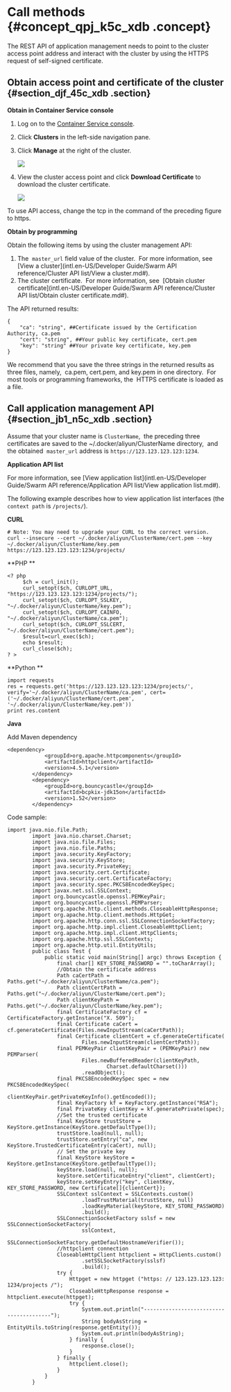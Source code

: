 # Call methods {#concept_qpj_k5c_xdb .concept}

The REST API of application management needs to point to the cluster access point address and interact with the cluster by using the HTTPS request of self-signed certificate.

## Obtain access point and certificate of the cluster {#section_djf_45c_xdb .section}

**Obtain in Container Service console**

1.  Log on to the [Container Service console](https://cs.console.aliyun.com/#/overview/all).
2.  Click **Clusters** in the left-side navigation pane.
3.  Click **Manage** at the right of the cluster.

    ![](http://static-aliyun-doc.oss-cn-hangzhou.aliyuncs.com/assets/img/7305/15344166763333_en-US.png)

4.  View the cluster access point and click **Download Certificate** to download the cluster certificate.

    ![](http://static-aliyun-doc.oss-cn-hangzhou.aliyuncs.com/assets/img/7305/15344166763334_en-US.png)


To use API access, change the tcp in the command of the preceding figure to https.

**Obtain by programming**

Obtain the following items by using the cluster management API:

1.  The  `master_url` field value of the cluster.  For more information, see [View a cluster](intl.en-US/Developer Guide/Swarm API reference/Cluster API list/View a cluster.md#).
2.  The cluster certificate.  For more information, see  [Obtain cluster certificate](intl.en-US/Developer Guide/Swarm API reference/Cluster API list/Obtain cluster certificate.md#).

The API returned results:

```
{
    "ca": "string", ##Certificate issued by the Certification Authority, ca.pem
    "cert": "string", ##Your public key certificate, cert.pem
    "key": "string" ##Your private key certificate, key.pem
}
```

We recommend that you save the three strings in the returned results as three files, namely,  ca.pem, cert.pem, and key.pem in one directory.  For most tools or programming frameworks, the  HTTPS certificate is loaded as a file.

## Call application management API {#section_jb1_n5c_xdb .section}

Assume that your cluster name is `ClusterName`,  the preceding three certificates are saved to the ~/.docker/aliyun/ClusterName directory,  and the obtained  `master_url` address is `https://123.123.123.123:1234`.

**Application API list**

For more information, see [View application list](intl.en-US/Developer Guide/Swarm API reference/Application API list/View application list.md#).

The following example describes how to view application list interfaces \(the `context path` is `/projects/`\).

**CURL**

```
# Note: You may need to upgrade your CURL to the correct version.
curl --insecure --cert ~/.docker/aliyun/ClusterName/cert.pem --key ~/.docker/aliyun/ClusterName/key.pem https://123.123.123.123:1234/projects/
```

**PHP **

```
<? php
     $ch = curl_init();
     curl_setopt($ch, CURLOPT_URL, "https://123.123.123.123:1234/projects/");
     curl_setopt($ch, CURLOPT_SSLKEY, "~/.docker/aliyun/ClusterName/key.pem");
     curl_setopt($ch, CURLOPT_CAINFO, "~/.docker/aliyun/ClusterName/ca.pem");
     curl_setopt($ch, CURLOPT_SSLCERT, "~/.docker/aliyun/ClusterName/cert.pem");
     $result=curl_exec($ch);
     echo $result;
     curl_close($ch);
? >
```

**Python **

```
import requests
res = requests.get('https://123.123.123.123:1234/projects/', verify='~/.docker/aliyun/ClusterName/ca.pem', cert=('~/.docker/aliyun/ClusterName/cert.pem', '~/.docker/aliyun/ClusterName/key.pem'))
print res.content
```

**Java**

Add Maven dependency

```
<dependency>
            <groupId>org.apache.httpcomponents</groupId>
            <artifactId>httpclient</artifactId>
            <version>4.5.1</version>
        </dependency>
        <dependency>
            <groupId>org.bouncycastle</groupId>
            <artifactId>bcpkix-jdk15on</artifactId>
            <version>1.52</version>
        </dependency>
```

Code sample:

```
import java.nio.file.Path;
        import java.nio.charset.Charset;
        import java.nio.file.Files;
        import java.nio.file.Paths;
        import java.security.KeyFactory;
        import java.security.KeyStore;
        import java.security.PrivateKey;
        import java.security.cert.Certificate;
        import java.security.cert.CertificateFactory;
        import java.security.spec.PKCS8EncodedKeySpec;
        import javax.net.ssl.SSLContext;
        import org.bouncycastle.openssl.PEMKeyPair;
        import org.bouncycastle.openssl.PEMParser;
        import org.apache.http.client.methods.CloseableHttpResponse;
        import org.apache.http.client.methods.HttpGet;
        import org.apache.http.conn.ssl.SSLConnectionSocketFactory;
        import org.apache.http.impl.client.CloseableHttpClient;
        import org.apache.http.impl.client.HttpClients;
        import org.apache.http.ssl.SSLContexts;
        import org.apache.http.util.EntityUtils;
        public class Test {
            public static void main(String[] argc) throws Exception {
                final char[] KEY_STORE_PASSWORD = "".toCharArray();
                //Obtain the certificate address
                Path caCertPath = Paths.get("~/.docker/aliyun/ClusterName/ca.pem");
                Path clientCertPath = Paths.get("~/.docker/aliyun/ClusterName/cert.pem");
                Path clientKeyPath = Paths.get("~/.docker/aliyun/ClusterName/key.pem");
                final CertificateFactory cf = CertificateFactory.getInstance("X. 509");
                final Certificate caCert = cf.generateCertificate(Files.newInputStream(caCertPath));
                final Certificate clientCert = cf.generateCertificate(
                        Files.newInputStream(clientCertPath));
                final PEMKeyPair clientKeyPair = (PEMKeyPair) new PEMParser(
                        Files.newBufferedReader(clientKeyPath,
                                Charset.defaultCharset()))
                        .readObject();
                final PKCS8EncodedKeySpec spec = new PKCS8EncodedKeySpec(
                        clientKeyPair.getPrivateKeyInfo().getEncoded());
                final KeyFactory kf = KeyFactory.getInstance("RSA");
                final PrivateKey clientKey = kf.generatePrivate(spec);
                //Set the trusted certificate
                final KeyStore trustStore = KeyStore.getInstance(KeyStore.getDefaultType());
                trustStore.load(null, null);
                trustStore.setEntry("ca", new KeyStore.TrustedCertificateEntry(caCert), null);
                // Set the private key
                final KeyStore keyStore = KeyStore.getInstance(KeyStore.getDefaultType());
                keyStore.load(null, null);
                keyStore.setCertificateEntry("client", clientCert);
                keyStore.setKeyEntry("key", clientKey, KEY_STORE_PASSWORD, new Certificate[]{clientCert});
                SSLContext sslContext = SSLContexts.custom()
                        .loadTrustMaterial(trustStore, null)
                        .loadKeyMaterial(keyStore, KEY_STORE_PASSWORD)
                        .build();
                SSLConnectionSocketFactory sslsf = new SSLConnectionSocketFactory(
                        sslContext,
                        SSLConnectionSocketFactory.getDefaultHostnameVerifier());
                //httpclient connection
                CloseableHttpClient httpclient = HttpClients.custom()
                        .setSSLSocketFactory(sslsf)
                        .build();
                try {
                    Httpget = new httpget ("https: // 123.123.123.123: 1234/projects /");
                    CloseableHttpResponse response = httpclient.execute(httpget);
                    try {
                        System.out.println("----------------------------------------");
                        String bodyAsString = EntityUtils.toString(response.getEntity());
                        System.out.println(bodyAsString);
                    } finally {
                        response.close();
                    }
                } finally {
                    httpclient.close();
                }
            }
        }
```

